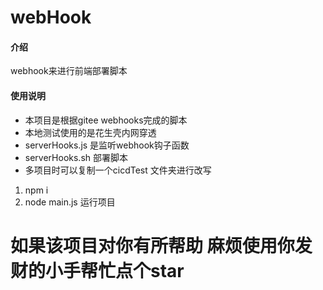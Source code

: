 # webHook

#### 介绍
webhook来进行前端部署脚本

#### 使用说明
- 本项目是根据gitee webhooks完成的脚本
- 本地测试使用的是花生壳内网穿透
- serverHooks.js 是监听webhook钩子函数
- serverHooks.sh 部署脚本
- 多项目时可以复制一个cicdTest 文件夹进行改写

1.  npm i 
2.  node main.js 运行项目


# 如果该项目对你有所帮助 麻烦使用你发财的小手帮忙点个star